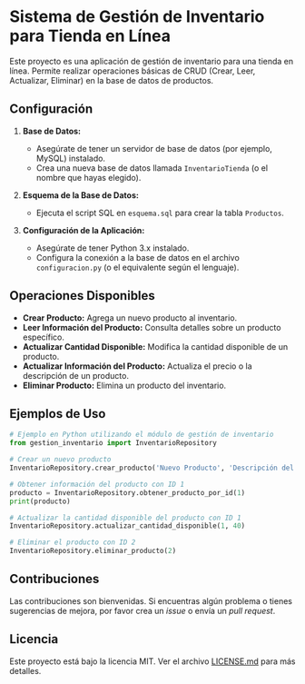 # Sistema de Gestión de Inventario para Tienda en Línea

Este proyecto es una aplicación de gestión de inventario para una tienda en línea. Permite realizar operaciones básicas de CRUD (Crear, Leer, Actualizar, Eliminar) en la base de datos de productos.

## Configuración

1. **Base de Datos:**
   - Asegúrate de tener un servidor de base de datos (por ejemplo, MySQL) instalado.
   - Crea una nueva base de datos llamada `InventarioTienda` (o el nombre que hayas elegido).

2. **Esquema de la Base de Datos:**
   - Ejecuta el script SQL en `esquema.sql` para crear la tabla `Productos`.

3. **Configuración de la Aplicación:**
   - Asegúrate de tener Python 3.x instalado.
   - Configura la conexión a la base de datos en el archivo `configuracion.py` (o el equivalente según el lenguaje).

## Operaciones Disponibles

- **Crear Producto:** Agrega un nuevo producto al inventario.
- **Leer Información del Producto:** Consulta detalles sobre un producto específico.
- **Actualizar Cantidad Disponible:** Modifica la cantidad disponible de un producto.
- **Actualizar Información del Producto:** Actualiza el precio o la descripción de un producto.
- **Eliminar Producto:** Elimina un producto del inventario.

## Ejemplos de Uso

```python
# Ejemplo en Python utilizando el módulo de gestión de inventario
from gestion_inventario import InventarioRepository

# Crear un nuevo producto
InventarioRepository.crear_producto('Nuevo Producto', 'Descripción del Nuevo Producto', 29.99, 50)

# Obtener información del producto con ID 1
producto = InventarioRepository.obtener_producto_por_id(1)
print(producto)

# Actualizar la cantidad disponible del producto con ID 1
InventarioRepository.actualizar_cantidad_disponible(1, 40)

# Eliminar el producto con ID 2
InventarioRepository.eliminar_producto(2)
```

## Contribuciones

Las contribuciones son bienvenidas. Si encuentras algún problema o tienes sugerencias de mejora, por favor crea un *issue* o envía un *pull request*.

## Licencia

Este proyecto está bajo la licencia MIT. Ver el archivo [LICENSE.md](LICENSE.md) para más detalles.
